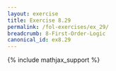 ```yaml
---
layout: exercise
title: Exercise 8.29
permalink: /fol-exercises/ex_29/
breadcrumb: 8-First-Order-Logic
canonical_id: ex8.29
---
```


{% include mathjax_support %}

